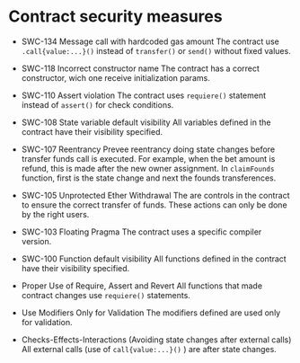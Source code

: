 # Contract security measures

- SWC-134 Message call with hardcoded gas amount
The contract use `.call{value:...}()` instead of `transfer()` or `send()` without fixed values.  

- SWC-118 Incorrect constructor name
The contract has a correct constructor, wich one receive initialization params.

- SWC-110 Assert violation
The contract uses `requiere()` statement instead of `assert()` for check conditions.

- SWC-108 State variable default visibility
All variables defined in the contract have their visibility specified.

- SWC-107 Reentrancy
Prevee reentrancy doing state changes before transfer funds call is executed.  For example, when the bet amount is refund, this is made after the new owner assignment.  In `claimFounds` function, first is the state change and next the founds transferences.

- SWC-105 Unprotected Ether Withdrawal
The are controls in the contract to ensure the correct transfer of funds. These actions can only be done by the right users.

- SWC-103 Floating Pragma
The contract uses a specific compiler version.

- SWC-100 Function default visibility
All functions defined in the contract have their visibility specified.

- Proper Use of Require, Assert and Revert 
All functions that made contract changes use `requiere()` statements.

- Use Modifiers Only for Validation 
The modifiers defined are used only for validation.

- Checks-Effects-Interactions (Avoiding state changes after external calls)
All external calls (use of `call{value:...}()` ) are after state changes.
